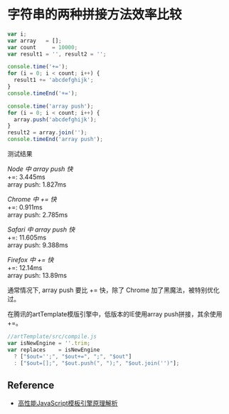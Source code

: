 # 字符串的两种拼接方法效率比较

```javascript
var i;
var array   = [];
var count     = 10000;
var result1 = '', result2 = '';

console.time('+=');
for (i = 0; i < count; i++) {
  result1 += 'abcdefghijk';
}
console.timeEnd('+=');

console.time('array push');
for (i = 0; i < count; i++) {
  array.push('abcdefghijk');
}
result2 = array.join('');
console.timeEnd('array push');
```
测试结果

*Node 中 array push 快*  
+=: 3.445ms  
array push: 1.827ms  

*Chrome 中 += 快*  
+=: 0.911ms  
array push: 2.785ms  

*Safari 中 array push 快*  
+=: 11.605ms  
array push: 9.388ms  

*Firefox 中 += 快*  
+=: 12.14ms  
array push: 13.89ms  


通常情况下, array push 要比 += 快，除了 Chrome 加了黑魔法，被特别优化过。

在腾讯的artTemplate模版引擎中，低版本的IE使用array push拼接，其余使用+=。
```javascript
//artTemplate/src/compile.js
var isNewEngine = ''.trim;
var replaces    = isNewEngine
  ? ["$out='';", "$out+=", ";", "$out"]
  : ["$out=[];", "$out.push(", ");", "$out.join('')"];
```

## Reference
- [高性能JavaScript模板引擎原理解析](http://cdc.tencent.com/2012/06/15/高性能javascript模板引擎原理解析/)
